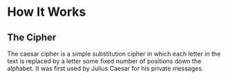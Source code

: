 # How It Works

## The Cipher
The caesar cipher is a simple substitution cipher in which each letter in the text is replaced by a letter some fixed number of positions down the alphabet. It was first used by Julius Caesar for his private messages.
